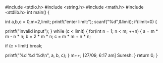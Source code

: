 
 #include <stdio.h>
#include <string.h>
#include <math.h>
#include <stdlib.h>
int main()
{
 
int a,b,c = 0,m=2,limit; 
 printf("enter limit:");
 scanf("%d",&limit);
 if(limit<0)
 {
 
printf("invalid input");
 }
 while (c < limit)
 { 
 for(int n = 1; n < m; ++n)
{ 
 a = m * m - n * n; 
 b = 2 * m * n; 
 c = m * m + n * n; 
 
 if (c > limit) 
 break; 
 
 printf("%d %d %d\n", a, b, c); 
 } 
 m++;
[27/09, 6:17 am] Suresh: } 
 return 0;
}
